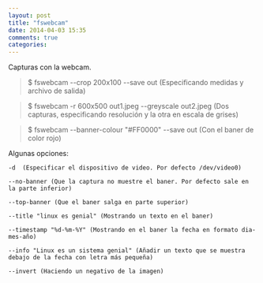 ```yaml
---
layout: post
title: "fswebcam"
date: 2014-04-03 15:35
comments: true
categories: 
---
```

Capturas con la webcam.

>$ fswebcam --crop 200x100 --save out (Especificando medidas y archivo de salida)

>$ fswebcam -r 600x500 out1.jpeg --greyscale out2.jpeg (Dos capturas, especificando resolución y la otra en escala de grises)

>$ fswebcam --banner-colour "#FF0000" --save out (Con el baner de color rojo)

Algunas opciones:

	-d  (Especificar el dispositivo de video. Por defecto /dev/video0)

	--no-banner (Que la captura no muestre el baner. Por defecto sale en la parte inferior)

	--top-banner (Que el baner salga en parte superior)

	--title "linux es genial" (Mostrando un texto en el baner)

	--timestamp "%d-%m-%Y" (Mostrando en el baner la fecha en formato dia-mes-año)

	--info "Linux es un sistema genial" (Añadir un texto que se muestra debajo de la fecha con letra más pequeña)

	--invert (Haciendo un negativo de la imagen)

